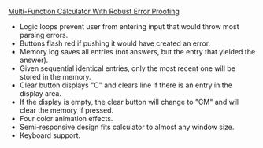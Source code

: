 [Multi-Function Calculator With Robust Error Proofing](https://lymanjohnson.github.io/calculator/)

- Logic loops prevent user from entering input that would throw most parsing errors.
- Buttons flash red if pushing it would have created an error.
- Memory log saves all entries (not answers, but the entry that yielded the answer).
- Given sequential identical entries, only the most recent one will be stored in the memory.
- Clear button displays "C" and clears line if there is an entry in the display area.
- If the display is empty, the clear button will change to "CM" and will clear the memory if pressed.
- Four color animation effects.
- Semi-responsive design fits calculator to almost any window size.
- Keyboard support.
